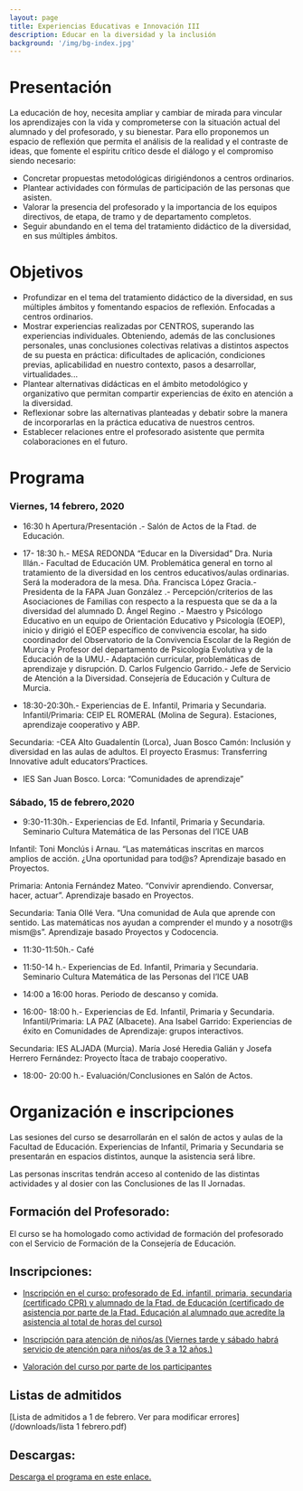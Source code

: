 ```yaml
---
layout: page
title: Experiencias Educativas e Innovación III
description: Educar en la diversidad y la inclusión
background: '/img/bg-index.jpg'
---
```


# Presentación


La educación de hoy, necesita ampliar y cambiar de mirada para vincular los
aprendizajes con la vida y comprometerse con la situación actual del alumnado
y del profesorado, y su bienestar.
Para ello proponemos un espacio de reflexión que permita el análisis de la
realidad y el contraste de ideas, que fomente el espíritu crítico desde el diálogo
y el compromiso siendo necesario:
- Concretar propuestas metodológicas dirigiéndonos a centros ordinarios.
- Plantear actividades con fórmulas de participación de las personas que
asisten.
- Valorar la presencia del profesorado y la importancia de los equipos directivos,
de etapa, de tramo y de departamento completos.
- Seguir abundando en el tema del tratamiento didáctico de la diversidad,
en sus múltiples ámbitos.  

# Objetivos 

- Profundizar en el tema del tratamiento didáctico de la diversidad, en sus múltiples ámbitos y fomentando espacios de reflexión. Enfocadas a centros ordinarios.
- Mostrar experiencias realizadas por CENTROS, superando las experiencias individuales. Obteniendo, además de las conclusiones personales, unas conclusiones colectivas relativas a distintos aspectos de su puesta en práctica: dificultades de aplicación, condiciones previas, aplicabilidad en nuestro contexto, pasos a desarrollar, virtualidades...
- Plantear alternativas didácticas en el ámbito metodológico y organizativo que permitan compartir experiencias de éxito en atención a la diversidad.
- Reflexionar sobre las alternativas planteadas y debatir sobre la manera de incorporarlas en la práctica educativa de nuestros centros.
- Establecer relaciones entre el profesorado asistente que permita colaboraciones en el futuro.



# Programa

### Viernes, 14 febrero, 2020

* 16:30 h Apertura/Presentación .- Salón de Actos de la Ftad. de
Educación.
* 17- 18:30 h.- MESA REDONDA “Educar en la Diversidad”
	Dra. Nuria Illán.- Facultad de Educación UM. Problemática general
en torno al tratamiento de la diversidad en los centros educativos/aulas ordinarias.
Será la moderadora de la mesa.
	Dña. Francisca López Gracia.- Presidenta de la FAPA Juan
González .- Percepción/criterios de las Asociaciones de Familias con respecto
a la respuesta que se da a la diversidad del alumnado
	D. Ángel Regino .- Maestro y Psicólogo Educativo en un equipo de
Orientación Educativo y Psicología (EOEP), inicio y dirigió el EOEP específico
de convivencia escolar, ha sido coordinador del Observatorio de la Convivencia
Escolar de la Región de Murcia y Profesor del departamento de
Psicología Evolutiva y de la Educación de la UMU.- Adaptación curricular,
problemáticas de aprendizaje y disrupción.
	D. Carlos Fulgencio Garrido.- Jefe de Servicio de Atención a la
Diversidad. Consejería de Educación y Cultura de Murcia.


* 18:30-20:30h.- Experiencias de E. Infantil, Primaria y Secundaria.
Infantil/Primaria: CEIP EL ROMERAL (Molina de Segura). Estaciones,
aprendizaje cooperativo y ABP.  

Secundaria: -CEA Alto Guadalentín (Lorca), Juan Bosco Camón: Inclusión
y diversidad en las aulas de adultos. El proyecto Erasmus: Transferring Innovative
adult educators’Practices.
- IES San Juan Bosco. Lorca: “Comunidades de aprendizaje”
	
### Sábado, 15 de febrero,2020

* 9:30-11:30h.- Experiencias de Ed. Infantil, Primaria y Secundaria.
Seminario Cultura Matemática de las Personas del I’ICE UAB

Infantil: Toni Monclús i Arnau. “Las matemáticas inscritas en marcos amplios
de acción. ¿Una oportunidad para tod@s? Aprendizaje basado en
Proyectos.

Primaria: Antonia Fernández Mateo. “Convivir aprendiendo. Conversar,
hacer, actuar”. Aprendizaje basado en Proyectos.

Secundaria: Tania Ollé Vera. “Una comunidad de Aula que aprende con sentido.
Las matemáticas nos ayudan a comprender el mundo y a nosotr@s
mism@s”. Aprendizaje basado Proyectos y Codocencia.


* 11:30-11:50h.- Café


* 11:50-14 h.- Experiencias de Ed. Infantil, Primaria y Secundaria.
Seminario Cultura Matemática de las Personas del I’ICE UAB

* 14:00 a 16:00 horas. Periodo de descanso y comida.


* 16:00- 18:00 h.- Experiencias de Ed. Infantil, Primaria y Secundaria.
Infantil/Primaria: LA PAZ (Albacete). Ana Isabel Garrido: Experiencias de
éxito en Comunidades de Aprendizaje: grupos interactivos.

Secundaria: IES ALJADA (Murcia). María José Heredia Galián y Josefa
Herrero Fernández: Proyecto Ítaca de trabajo cooperativo.

* 18:00- 20:00 h.- Evaluación/Conclusiones en Salón de Actos.
	
# Organización e inscripciones

Las sesiones del curso se desarrollarán en el salón de actos y aulas de la Facultad de Educación. Experiencias de Infantil, Primaria y Secundaria se presentarán en espacios distintos, aunque la asistencia será libre.

Las personas inscritas tendrán acceso al contenido de las distintas actividades y al dosier con las Conclusiones de las II Jornadas.

## Formación del Profesorado:

El curso se ha homologado como actividad de formación del profesorado con el Servicio de Formación de la Consejería de Educación.

## Inscripciones:	

* [Inscripción en el curso:  profesorado de Ed. infantil, primaria, secundaria (certificado CPR) y alumnado de la Ftad. de Educación (certificado de asistencia por parte de la Ftad. Educación al alumnado que acredite la asistencia al total de horas del curso)](https://docs.google.com/forms/d/e/1FAIpQLSf1IOVV39FW5KNWcrHQA_pY9l8nSyK-ONmciwBXhsCNM7mvLA/viewform)

* [Inscripción para atención de niños/as (Viernes tarde y sábado habrá servicio de atención para niños/as de 3 a 12 años.)](https://docs.google.com/forms/d/e/1FAIpQLSdPeF1Twsz0ttcbA1xQIr8CtBCqLPrjTIbib2RIIl3XdqYyFA/viewform)


* [Valoración del curso por parte de los participantes](https://docs.google.com/forms/d/e/1FAIpQLSeTbTqdyAtXq1BI6Os-RX7TXJ-jj6CYIuhqPTPufESFTh7PPA/viewform)


## Listas de admitidos
[Lista de admitidos a 1 de febrero.  Ver para modificar errores](/downloads/lista 1 febrero.pdf)

## Descargas:

[Descarga el programa en este enlace.](/downloads/diptico_jornadas.pdf)  
